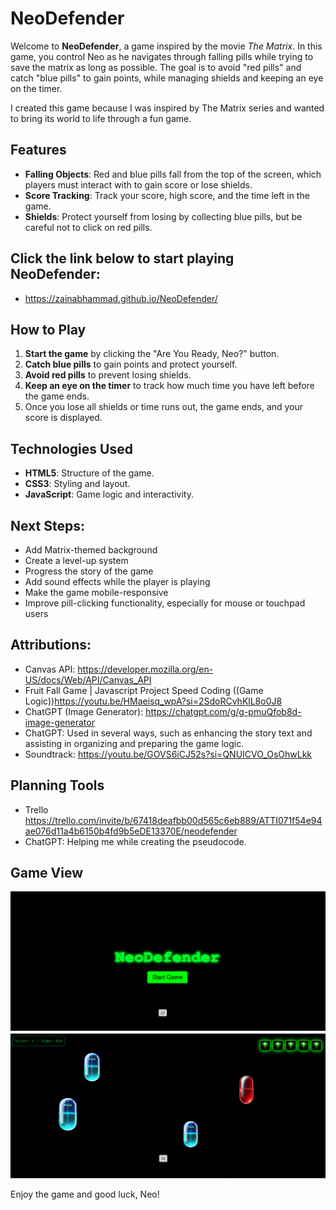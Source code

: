 # NeoDefender 

Welcome to **NeoDefender**, a game inspired by the movie *The Matrix*. In this game, you control Neo as he navigates through falling pills while trying to save the matrix as long as possible. The goal is to avoid "red pills" and catch "blue pills" to gain points, while managing shields and keeping an eye on the timer.

I created this game because I was inspired by The Matrix series and wanted to bring its world to life through a fun game.

## Features
- **Falling Objects**: Red and blue pills fall from the top of the screen, which players must interact with to gain score or lose shields.
- **Score Tracking**: Track your score, high score, and the time left in the game.
- **Shields**: Protect yourself from losing by collecting blue pills, but be careful not to click on red pills.


## Click the link below to start playing NeoDefender: 

- https://zainabhammad.github.io/NeoDefender/

## How to Play

1. **Start the game** by clicking the "Are You Ready, Neo?" button.
2. **Catch blue pills** to gain points and protect yourself.
3. **Avoid red pills** to prevent losing shields.
4. **Keep an eye on the timer** to track how much time you have left before the game ends.
5. Once you lose all shields or time runs out, the game ends, and your score is displayed.

## Technologies Used
- **HTML5**: Structure of the game.
- **CSS3**: Styling and layout.
- **JavaScript**: Game logic and interactivity.


## Next Steps: 
- Add Matrix-themed background
- Create a level-up system
- Progress the story of the game
- Add sound effects while the player is playing
- Make the game mobile-responsive
- Improve pill-clicking functionality, especially for mouse or touchpad users 

## Attributions: 
- Canvas API:  https://developer.mozilla.org/en-US/docs/Web/API/Canvas_API 
- Fruit Fall Game | Javascript Project Speed Coding
 ((Game Logic))https://youtu.be/HMaeisq_wpA?si=2SdoRCvhKlL8o0J8 
- ChatGPT (Image Generator): https://chatgpt.com/g/g-pmuQfob8d-image-generator
- ChatGPT: Used in several ways, such as enhancing the story text and assisting in organizing and preparing the game logic.
- Soundtrack:  https://youtu.be/GOVS6iCJ52s?si=QNUICVO_OsOhwLkk 

## Planning Tools
- Trello https://trello.com/invite/b/67418deafbb00d565c6eb889/ATTI071f54e94ae076d11a4b6150b4fd9b5eDE13370E/neodefender   
- ChatGPT: Helping me while creating the pseudocode.  

## Game View
![Landing Page](image/landing-page.png)
![Game Mode](image/gameView.png)


Enjoy the game and good luck, Neo!
